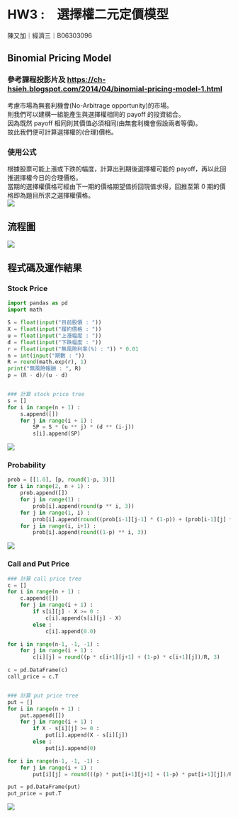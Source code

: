 # HW3 :　選擇權二元定價模型
陳又加｜經濟三｜B06303096 


## Binomial Pricing Model
### 參考課程投影片及 https://ch-hsieh.blogspot.com/2014/04/binomial-pricing-model-1.html
考慮市場為無套利機會(No-Arbitrage opportunity)的市場。 <br>
則我們可以建構一組能產生與選擇權相同的 payoff 的投資組合。 <br>
因為既然 payoff 相同則其價值必須相同(由無套利機會假設兩者等價)。 <br>
故此我們便可計算選擇權的(合理)價格。

### 使用公式
根據股票可能上漲或下跌的幅度，計算出到期後選擇權可能的 payoff，再以此回推選擇權今日的合理價格。 <br>
當期的選擇權價格可經由下一期的價格期望值折回現值求得，回推至第 0 期的價格即為題目所求之選擇權價格。 <br>
![](https://i.imgur.com/36r3i2y.png)
 
 
## 流程圖
![](https://i.imgur.com/Bq8Vaif.png)


## 程式碼及運作結果
### Stock Price
```py
import pandas as pd
import math

S = float(input("目前股價 : "))
X = float(input("履約價格 : "))
u = float(input("上漲幅度 : "))
d = float(input("下跌幅度 : "))
r = float(input("無風險利率(%) : ")) * 0.01
n = int(input("期數 : "))
R = round(math.exp(r), 1)
print("無風險報酬 : ", R)
p = (R - d)/(u - d)


### 計算 stock price tree
s = [] 
for i in range(n + 1) :
    s.append([])
    for j in range(i + 1) :
        SP = S * (u ** j) * (d ** (i-j))
        s[i].append(SP)
```
![](https://i.imgur.com/uapwPhP.png)

### Probability
```py
prob = [[1.0], [p, round(1-p, 3)]] 
for i in range(2, n + 1) :
    prob.append([])
    for j in range(1) :
        prob[i].append(round(p ** i, 3))
    for j in range(1, i) :
        prob[i].append(round((prob[i-1][j-1] * (1-p)) + (prob[i-1][j] * p), 3))
    for j in range(i, i+1) :
        prob[i].append(round((1-p) ** i, 3))
```
![](https://i.imgur.com/ffrP54y.png)

### Call and Put Price
```py
### 計算 call price tree
c = [] 
for i in range(n + 1) :
    c.append([])
    for j in range(i + 1) :
        if s[i][j] - X >= 0 :
            c[i].append(s[i][j] - X)
        else :
            c[i].append(0.0)

for i in range(n-1, -1, -1) :
    for j in range(i + 1) :
        c[i][j] = round((p * c[i+1][j+1] + (1-p) * c[i+1][j])/R, 3)

c = pd.DataFrame(c)
call_price = c.T


### 計算 put price tree
put = [] 
for i in range(n + 1) :
    put.append([])
    for j in range(i + 1) :
        if X - s[i][j] >= 0 :
            put[i].append(X - s[i][j])
        else :
            put[i].append(0)

for i in range(n-1, -1, -1) :
    for j in range(i + 1) :
        put[i][j] = round(((p) * put[i+1][j+1] + (1-p) * put[i+1][j])/R, 3)

put = pd.DataFrame(put)
put_price = put.T
```
![](https://i.imgur.com/4Vbf40V.png)
